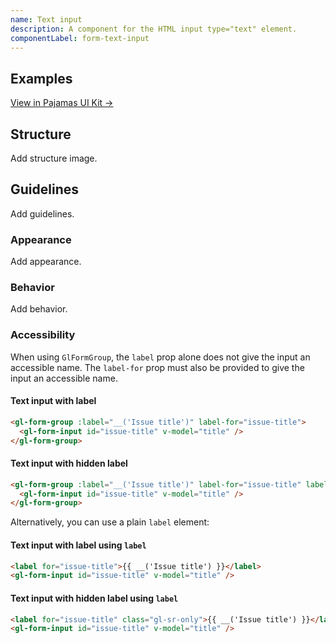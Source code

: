 ```yaml
---
name: Text input
description: A component for the HTML input type="text" element.
componentLabel: form-text-input
---
```


## Examples

<story-viewer component="base-form-form-input" title="Text input"></story-viewer>

[View in Pajamas UI Kit →](https://www.figma.com/file/qEddyqCrI7kPSBjGmwkZzQ/%F0%9F%93%99-Component-library?type=design&node-id=49840-75722&mode=design)

## Structure

<todo>Add structure image.</todo>

## Guidelines

<todo>Add guidelines.</todo>

### Appearance

<todo>Add appearance.</todo>

### Behavior

<todo>Add behavior.</todo>

### Accessibility

When using `GlFormGroup`, the `label` prop alone does not give the input an accessible name.
The `label-for` prop must also be provided to give the input an accessible name.

#### Text input with label

```html
<gl-form-group :label="__('Issue title')" label-for="issue-title">
  <gl-form-input id="issue-title" v-model="title" />
</gl-form-group>
```

#### Text input with hidden label

```html
<gl-form-group :label="__('Issue title')" label-for="issue-title" label-sr-only>
  <gl-form-input id="issue-title" v-model="title" />
</gl-form-group>
```

Alternatively, you can use a plain `label` element:

#### Text input with label using `label`

```html
<label for="issue-title">{{ __('Issue title') }}</label>
<gl-form-input id="issue-title" v-model="title" />
```

#### Text input with hidden label using `label`

```html
<label for="issue-title" class="gl-sr-only">{{ __('Issue title') }}</label>
<gl-form-input id="issue-title" v-model="title" />
```
